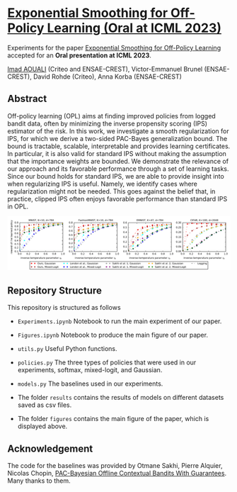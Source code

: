 # [Exponential Smoothing for Off-Policy Learning (Oral at ICML 2023)](https://proceedings.mlr.press/v202/aouali23a/aouali23a.pdf)

Experiments for the paper [Exponential Smoothing for Off-Policy Learning](https://proceedings.mlr.press/v202/aouali23a/aouali23a.pdf) accepted for an __Oral presentation at ICML 2023__.

[Imad AOUALI](https://www.iaouali.com/) (Criteo and ENSAE-CREST), Victor-Emmanuel Brunel (ENSAE-CREST), David Rohde (Criteo), Anna Korba (ENSAE-CREST)

## Abstract

Off-policy learning (OPL) aims at finding improved policies from logged bandit data, often by minimizing the inverse propensity scoring (IPS) estimator of the risk. In this work, we investigate a smooth regularization for IPS, for which we derive a two-sided PAC-Bayes generalization bound. The bound is tractable, scalable, interpretable and provides learning certificates. In particular, it is also valid for standard IPS without making the assumption that the importance weights are bounded. We demonstrate the relevance of our approach and its favorable performance through a set of learning tasks. Since our bound holds for standard IPS, we are able to provide insight into when regularizing IPS is useful. Namely, we identify cases where regularization might not be needed. This goes against the belief that, in practice, clipped IPS often enjoys favorable performance than standard IPS in OPL.

![Comparison](figures/vision_datasets.png)

## Repository Structure

This repository is structured as follows

- `Experiments.ipynb`
Notebook to run the main experiment of our paper.

- `Figures.ipynb`
Notebook to produce the main figure of our paper.

- `utils.py`
Useful Python functions.

- `policies.py`
The three types of policies that were used in our experiments, softmax, mixed-logit, and Gaussian.

- `models.py` 
The baselines used in our experiments.

- The folder `results` contains the results of models on different datasets saved as csv files.

- The folder `figures` contains the main figure of the paper, which is displayed above.


[imad-email]: mailto:imadaouali9@gmail.com 

## Acknowledgement
The code for the baselines was provided by Otmane Sakhi, Pierre Alquier, Nicolas Chopin, [PAC-Bayesian Offline Contextual Bandits With Guarantees](https://proceedings.mlr.press/v202/sakhi23a/sakhi23a.pdf). Many thanks to them.
